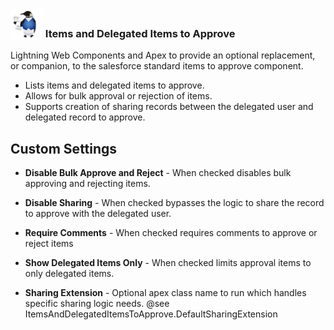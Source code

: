 ### <img src="https://raw.githubusercontent.com/jahart/ItemsAndDelegatedItemsToApprove/master/force-app/main/default/documents/Items_and_Delegated_Items_to_Approve/cld_penguin_01_png.png?token=AAFOJGXMHZLHD7H3KZDRCCK6KP5R6" alt="drawing" height="50" style="vertical-align: bottom;"/> Items and Delegated Items to Approve

Lightning Web Components and Apex to provide an optional replacement, or companion, to the salesforce standard items to approve component.

* Lists items and delegated items to approve.
* Allows for bulk approval or rejection of items.
* Supports creation of sharing records between the delegated user and delegated record to approve.

## Custom Settings

* __Disable Bulk Approve and Reject__ - When checked disables bulk approving and rejecting items.

* __Disable Sharing__  - When checked bypasses the logic to share the record to approve with the delegated user.

* __Require Comments__ - When checked requires comments to approve or reject items

* __Show Delegated Items Only__ - When checked limits approval items to only delegated items.

* __Sharing Extension__ - Optional apex class name to run which handles specific sharing logic needs. @see ItemsAndDelegatedItemsToApprove.DefaultSharingExtension

